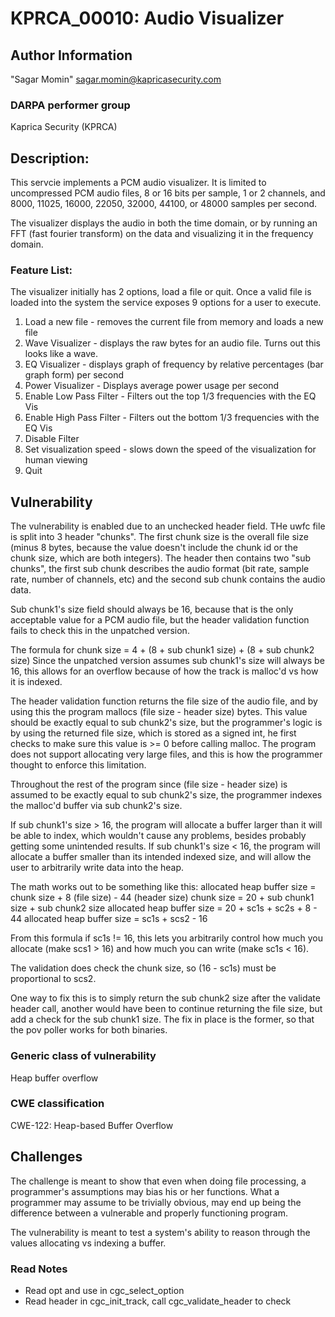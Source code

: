 # KPRCA\_00010: Audio Visualizer

## Author Information
"Sagar Momin" <sagar.momin@kapricasecurity.com>

### DARPA performer group
Kaprica Security (KPRCA)

## Description:

This servcie implements a PCM audio visualizer. It is limited to uncompressed PCM 
audio files, 8 or 16 bits per sample, 1 or 2 channels, and 8000, 11025, 16000, 
22050, 32000, 44100, or 48000 samples per second. 

The visualizer displays the audio in both the time domain, or by running an FFT 
(fast fourier transform) on the data and visualizing it in the frequency domain. 

### Feature List:

The visualizer initially has 2 options, load a file or quit. Once a valid file is 
loaded into the system the service exposes 9 options for a user to execute.
  
1. Load a new file - removes the current file from memory and loads a new file
2. Wave Visualizer - displays the raw bytes for an audio file. Turns out this looks
                     like a wave.
3. EQ Visualizer - displays graph of frequency by relative percentages (bar graph form)
                   per second
4. Power Visualizer - Displays average power usage per second
5. Enable Low Pass Filter - Filters out the top 1/3 frequencies with the EQ Vis
6. Enable High Pass Filter - Filters out the bottom 1/3 frequencies with the EQ Vis
7. Disable Filter
8. Set visualization speed - slows down the speed of the visualization for human viewing
9. Quit

## Vulnerability

The vulnerability is enabled due to an unchecked header field. THe uwfc file is split into 3 header "chunks".
The first chunk size is the overall file size (minus 8 bytes, because the value doesn't include the chunk id or the 
chunk size, which are both integers). The header then contains two "sub chunks", the first sub chunk describes the
audio format (bit rate, sample rate, number of channels, etc) and the second sub chunk contains the audio data.

Sub chunk1's size field should always be 16, because that is the only acceptable value for a PCM audio file, 
but the header validation function fails to check this in the unpatched version.

The formula for chunk size = 4 + (8 + sub chunk1 size) + (8 + sub chunk2 size)
Since the unpatched version assumes sub chunk1's size will always be 16, this allows for an overflow because
of how the track is malloc'd vs how it is indexed.

The header validation function returns the file size of the audio file, and by using this the program mallocs
(file size - header size) bytes. This value should be exactly equal to sub chunk2's size, but the programmer's
logic is by using the returned file size, which is stored as a signed int, he first checks to make sure this
value is >= 0 before calling malloc. The program does not support allocating very large files, and this is how 
the programmer thought to enforce this limitation.

Throughout the rest of the program since (file size - header size) is assumed to be exactly equal to 
sub chunk2's size, the programmer indexes the malloc'd buffer via sub chunk2's size. 

If sub chunk1's size > 16, the program will allocate a buffer larger than it will be able to index, which 
wouldn't cause any problems, besides probably getting some unintended results.
If sub chunk1's size < 16, the program will allocate a buffer smaller than its intended indexed size, and will
allow the user to arbitrarily write data into the heap. 

The math works out to be something like this:
allocated heap buffer size = chunk size + 8 (file size) - 44 (header size)
chunk size = 20 + sub chunk1 size + sub chunk2 size
allocated heap buffer size = 20 + sc1s + sc2s + 8 - 44
allocated heap buffer size = sc1s + scs2 - 16

From this formula if sc1s != 16, this lets you arbitrarily control how much you allocate (make scs1 > 16)
and how much you can write (make sc1s < 16).

The validation does check the chunk size, so (16 - sc1s) must be proportional to scs2.

One way to fix this is to simply return the sub chunk2 size after the validate header call, another would
have been to continue returning the file size, but add a check for the sub chunk1 size. The fix in place 
is the former, so that the pov poller works for both binaries.

### Generic class of vulnerability
Heap buffer overflow

### CWE classification
CWE-122: Heap-based Buffer Overflow

## Challenges

The challenge is meant to show that even when doing file processing, a programmer's assumptions may
bias his or her functions. What a programmer may assume to be trivially obvious, may end up being
the difference between a vulnerable and properly functioning program.

The vulnerability is meant to test a system's ability to reason through the values allocating vs indexing
a buffer.

### Read Notes


* Read opt and use in cgc_select_option
* Read header in cgc_init_track, call cgc_validate_header to check